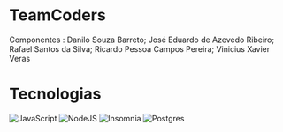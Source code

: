 # TeamCoders
Componentes : Danilo Souza Barreto;
José Eduardo de Azevedo Ribeiro;
Rafael Santos da Silva;
Ricardo Pessoa Campos Pereira;
Vinicius Xavier Veras

# Tecnologias

![JavaScript](https://img.shields.io/badge/JavaScript-000?style=for-the-badge&logo=javascript) ![NodeJS](https://img.shields.io/badge/node.js-6DA55F?style=for-the-badge&logo=node.js&logoColor=white) ![Insomnia](https://img.shields.io/badge/Insomnia-black?style=for-the-badge&logo=insomnia&logoColor=5849BE) ![Postgres](https://img.shields.io/badge/postgres-%23316192.svg?style=for-the-badge&logo=postgresql&logoColor=white)



